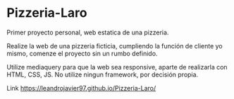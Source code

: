 # Pizzeria-Laro
 Primer proyecto personal, web estatica de una pizzeria.
 
 Realize la web de una pizzeria ficticia, cumpliendo la función de cliente yo mismo, comenze el proyecto sin un rumbo definido.
 
 Utilize mediaquery para que la web sea responsive, aparte de realizarla con HTML, CSS, JS. No utilize ningun framework, por decisión propia.
 
 
Link https://leandrojavier97.github.io/Pizzeria-Laro/
